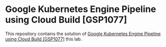 # Google Kubernetes Engine Pipeline using Cloud Build [GSP1077]

This repository contains the solution of [Google Kubernetes Engine Pipeline using Cloud Build [GSP1077]](https://www.cloudskillsboost.google/focuses/52829?parent=catalog) this lab.
